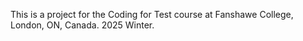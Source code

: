 This is a project for the Coding for Test course at Fanshawe College, London, ON, Canada. 2025 Winter. 

